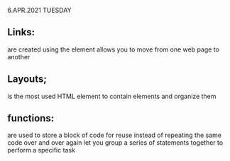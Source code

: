 6.APR.2021
TUESDAY

## Links:
are created using the <a> element
  allows you to move from one web page to another
  
  
## Layouts;
<div> is the most used HTML element to contain elements and organize them
  
## functions:
 are used to store a block of code for reuse instead of repeating the same code over and over again
 let you group a series of statements together to perform a 
specific task

